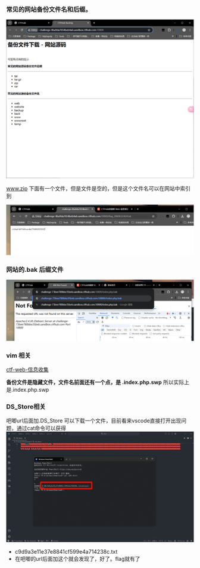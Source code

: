 
### 常见的网站备份文件名和后缀。
![image.png](https://raw.githubusercontent.com/MarchPhantasia/pic/main/hexoblog/20240717163036.png)

www.zip 下面有一个文件，但是文件是空的，但是这个文件名可以在网站中索引到

![image.png](https://raw.githubusercontent.com/MarchPhantasia/pic/main/hexoblog/20240717171542.png)



### 网站的.bak 后缀文件
![image.png](https://raw.githubusercontent.com/MarchPhantasia/pic/main/hexoblog/20240717172118.png)

### vim 相关
[ctf-web-信息收集](https://blog.csdn.net/m0_74317362/article/details/131962105)

**备份文件是隐藏文件，文件名前面还有一个点，是 .index.php.swp**
所以实际上是.index.php.swp


### DS_Store相关
吧唧url后面加.DS_Store 可以下载一个文件，目前看来vscode直接打开出现问题，通过cat命令可以获得
![image.png](https://raw.githubusercontent.com/MarchPhantasia/pic/main/hexoblog/20240717215635.png)

- c9d9a3e11e37e8841cf599e4a714238c.txt
- 在吧唧的url后面加这个就会发现了，好了。flag就有了